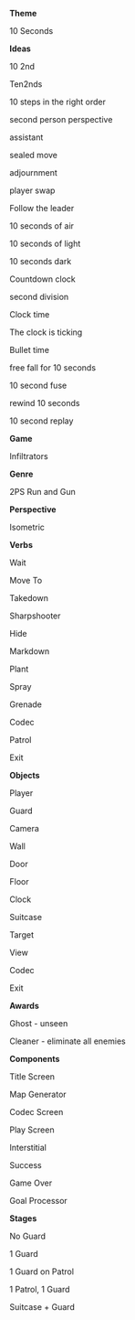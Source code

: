 **Theme**

10 Seconds

**Ideas**

10 2nd

Ten2nds

10 steps in the right order

second person perspective

assistant

sealed move

adjournment

player swap

Follow the leader

10 seconds of air

10 seconds of light

10 seconds dark

Countdown clock

second division

Clock time

The clock is ticking

Bullet time

free fall for 10 seconds

10 second fuse

rewind 10 seconds

10 second replay

**Game**

Infiltrators

**Genre**

2PS Run and Gun

**Perspective**

Isometric

**Verbs**

Wait

Move To

Takedown

Sharpshooter

Hide

Markdown

Plant

Spray

Grenade

Codec

Patrol

Exit

**Objects**

Player

Guard

Camera

Wall

Door

Floor

Clock

Suitcase

Target

View

Codec

Exit

**Awards**

Ghost - unseen

Cleaner - eliminate all enemies

**Components**

Title Screen

Map Generator

Codec Screen

Play Screen

Interstitial

Success

Game Over

Goal Processor

**Stages**

No Guard

1 Guard

1 Guard on Patrol

1 Patrol, 1 Guard

Suitcase + Guard
